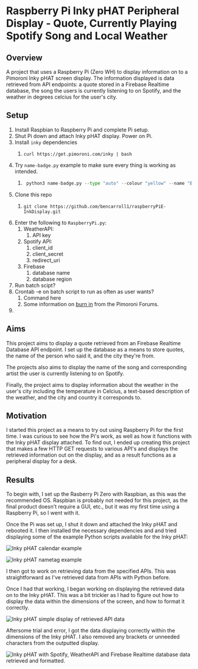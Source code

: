 # Raspberry Pi Inky pHAT Peripheral Display - Quote, Currently Playing Spotify Song and Local Weather

## Overview
A project that uses a Raspberry Pi (Zero WH) to display information on to a Pimoroni Inky
pHAT screen display. The information displayed is data retrieved from API endpoints: a quote stored 
in a Firebase Realtime database, the song the users is currently listening to on Spotify, and
the weather in degrees celcius for the user's city.

## Setup
1. Install Raspbian to Raspberry Pi and complete Pi setup.
2. Shut Pi down and attach Inky pHAT display. Power on Pi.
3. Install `inky` dependencies
    1. ```console
       curl https://get.pimoroni.com/inky | bash 
        ```
4. Try `name-badge.py` example to make sure every thing is working as intended.
    1. ```python
        python3 name-badge.py --type "auto" --colour "yellow" --name "Ben Carroll"
        ```
5. Clone this repo 
    1. ```console
       git clone https://github.com/bencarroll1/raspberryPiE-InkDisplay.git
        ```
6. Enter the following to `RaspberryPi.py`:
   1. WeatherAPI:
      1. API key 
    2. Spotify API:
       1. client_id
       2. client_secret
       3. redirect_uri
    3. Firebase
        1. database name
        2. database region
7. Run batch scipt?
8. Crontab -e on batch script to run as often as user wants?
    1. Command here
    2. Some information on [burn in](https://forums.pimoroni.com/t/my-inky-phat-clock-refresh-speed-question/6955) from the Pimoroni Forums.
9. 
   
## Aims
This project aims to display a quote retrieved from an Firebase Realtime Database API endpoint. I set up the database as a means to store quotes, the name of the person who said it, and the city they're from.

The projects also aims to display the name of the song and corresponding artist the user is currently listening to on Spotify.

Finally, the project aims to display information about the weather in the user's city including the temperature in Celcius, a text-based description of the weather, and the city and country it corresponds to.

## Motivation
I started this project as a means to try out using Raspberry Pi for the first time. 
I was curious to see how the Pi's work, as well as how it functions with the Inky pHAT display
attached. To find out, I ended up creating this project that makes a few HTTP GET requests to
various API's and displays the retrieved information out on the display, and as a result functions
as a peripheral display for a desk.

## Results
To begin with, I set up the Rasberry Pi Zero with Raspbian, as this was the recommended OS.
Raspbian is probably not needed for this project, as the final product doesn't require a GUI, etc.,
but it was my first time using a Raspberry Pi, so I went with it. 

Once the Pi was set up, I shut it down and attached the Inky pHAT and rebooted it. 
I then installed the necessary dependencies and and tried displaying some of the example Python scripts
available for the Inky pHAT:

![Inky pHAT calendar example](inky-cal.jpg)

![Inky pHAT nametag example](nametag.jpg)

I then got to work on retrieving data from the specified APIs. This was straightforward as
I've retrieved data from APIs with Python before. 

Once I had that working, I began working on displaying the retrieved 
data on to the Inky pHAT. This was a bit trickier as I had to figure out how to 
display the data within the dimensions of the screen, and how to format it correctly.

![Inky pHAT simple display of retrieved API data ](simple-data.jpg)

Aftersome trial and error, I got the data displaying correctly within
the dimensions of the Inky pHAT. I also removed any brackets or unneeded characters from
the outputted display.

![Inky pHAT with Spotify, WeatherAPI and Firebase Realtime database data retrieved and formatted. ](inky-display.jpg)

